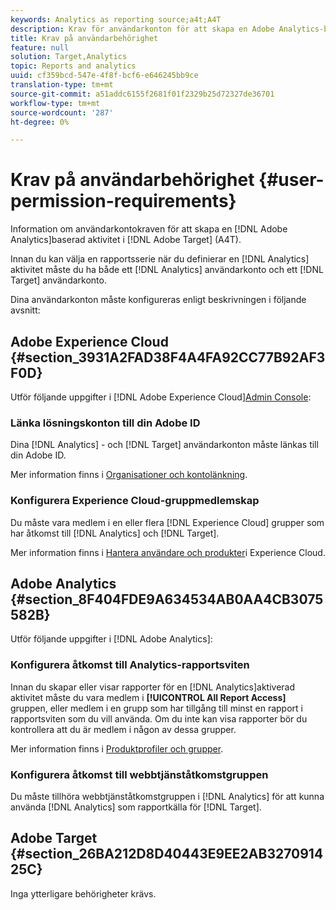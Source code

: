 ```yaml
---
keywords: Analytics as reporting source;a4t;A4T
description: Krav för användarkonton för att skapa en Adobe Analytics-baserad aktivitet i Adobe Target (A4T).
title: Krav på användarbehörighet
feature: null
solution: Target,Analytics
topic: Reports and analytics
uuid: cf359bcd-547e-4f8f-bcf6-e646245bb9ce
translation-type: tm+mt
source-git-commit: a51addc6155f2681f01f2329b25d72327de36701
workflow-type: tm+mt
source-wordcount: '287'
ht-degree: 0%

---
```



# Krav på användarbehörighet {#user-permission-requirements}

Information om användarkontokraven för att skapa en [!DNL Adobe Analytics]baserad aktivitet i [!DNL Adobe Target] (A4T).

Innan du kan välja en rapportsserie när du definierar en [!DNL Analytics] aktivitet måste du ha både ett [!DNL Analytics] användarkonto och ett [!DNL Target] användarkonto.

Dina användarkonton måste konfigureras enligt beskrivningen i följande avsnitt:

## Adobe Experience Cloud {#section_3931A2FAD38F4A4FA92CC77B92AF3F0D}

Utför följande uppgifter i [!DNL Adobe Experience Cloud][Admin Console](https://adminconsole.adobe.com):

### Länka lösningskonton till din Adobe ID

Dina [!DNL Analytics] - och [!DNL Target] användarkonton måste länkas till din Adobe ID.

Mer information finns i [Organisationer och kontolänkning](https://docs.adobe.com/help/en/core-services/interface/manage-users-and-products/organizations.html).

### Konfigurera Experience Cloud-gruppmedlemskap

Du måste vara medlem i en eller flera [!DNL Experience Cloud] grupper som har åtkomst till [!DNL Analytics] och [!DNL Target].

Mer information finns i [Hantera användare och produkter](https://docs.adobe.com/content/help/en/core-services/interface/manage-users-and-products/admin-getting-started.html)i Experience Cloud.

## Adobe Analytics {#section_8F404FDE9A634534AB0AA4CB3075582B}

Utför följande uppgifter i [!DNL Adobe Analytics]:

### Konfigurera åtkomst till Analytics-rapportsviten

Innan du skapar eller visar rapporter för en [!DNL Analytics]aktiverad aktivitet måste du vara medlem i **[!UICONTROL All Report Access]** gruppen, eller medlem i en grupp som har tillgång till minst en rapport i rapportsviten som du vill använda. Om du inte kan visa rapporter bör du kontrollera att du är medlem i någon av dessa grupper.

Mer information finns i [Produktprofiler och grupper](https://docs.adobe.com/content/help/en/core-services/interface/manage-users-and-products/admin-getting-started.html#section_AB50558124D541CF80A0D3D76D35A4BF).

### Konfigurera åtkomst till webbtjänståtkomstgruppen

Du måste tillhöra webbtjänståtkomstgruppen i [!DNL Analytics] för att kunna använda [!DNL Analytics] som rapportkälla för [!DNL Target].

## Adobe Target {#section_26BA212D8D40443E9EE2AB327091425C}

Inga ytterligare behörigheter krävs.
